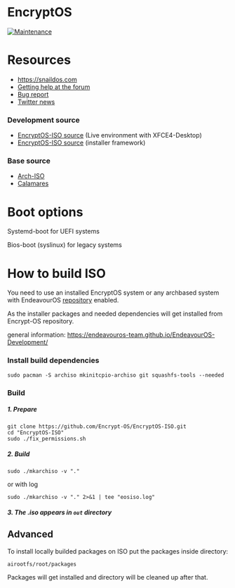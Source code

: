 # EncryptOS

[![Maintenance](https://img.shields.io/maintenance/yes/2022.svg)]()


# Resources

- https://snaildos.com
- [Getting help at the forum](https://community.snaildos.com)
- [Bug report](https://community.snaildos.com/t/bug-reporting-guide/27)
- [Twitter news](https://twitter.com/SnailDOS)


### Development source

- [EncryptOS-ISO source](https://github.com/Encrypt-OS/EncryptOS-ISO) (Live environment with XFCE4-Desktop)
- [EncryptOS-ISO source](https://github.com/Encrypt-OS/EncryptOS-calamares) (installer framework)


### Base source

- [Arch-ISO](https://github.com/Encrypt-OS/EncryptOS-ISO)
- [Calamares](https://github.com/Encrypt-OS/EncryptOS-calamares)



# Boot options

Systemd-boot for UEFI systems

Bios-boot (syslinux) for legacy systems



# How to build ISO

You need to use an installed EncryptOS system or any archbased system with EndeavourOS [repository](https://github.com/Encrypt-OS/mirrors) enabled.

As the installer packages and needed dependencies will get installed from Encrypt-OS repository.

general information: https://endeavouros-team.github.io/EndeavourOS-Development/

### Install build dependencies

```
sudo pacman -S archiso mkinitcpio-archiso git squashfs-tools --needed
```

### Build

##### 1. Prepare

```
git clone https://github.com/Encrypt-OS/EncryptOS-ISO.git
cd "EncryptOS-ISO"
sudo ./fix_permissions.sh
```

##### 2. Build

~~~
sudo ./mkarchiso -v "."
~~~

or with log

~~~
sudo ./mkarchiso -v "." 2>&1 | tee "eosiso.log"
~~~

##### 3. The .iso appears in `out` directory


## Advanced

To install locally builded packages on ISO put the packages inside directory:

~~~
airootfs/root/packages
~~~

Packages will get installed and directory will be cleaned up after that.
